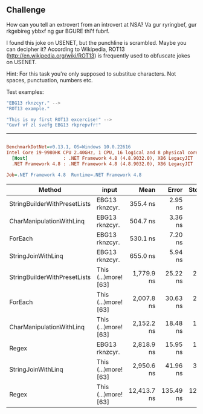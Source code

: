 ## Challenge

How can you tell an extrovert from an introvert at NSA? Va gur ryringbef, gur rkgebireg ybbxf ng gur BGURE thl'f fubrf.

I found this joke on USENET, but the punchline is scrambled. Maybe you can decipher it? According to Wikipedia, ROT13 (http://en.wikipedia.org/wiki/ROT13) is frequently used to obfuscate jokes on USENET.

Hint: For this task you're only supposed to substitue characters. Not spaces, punctuation, numbers etc.

Test examples:

```c#
"EBG13 rknzcyr." -->
"ROT13 example."

"This is my first ROT13 excercise!" -->
"Guvf vf zl svefg EBG13 rkprepvfr!"
```
---

``` ini

BenchmarkDotNet=v0.13.1, OS=Windows 10.0.22616
Intel Core i9-9980HK CPU 2.40GHz, 1 CPU, 16 logical and 8 physical cores
  [Host]             : .NET Framework 4.8 (4.8.9032.0), X86 LegacyJIT
  .NET Framework 4.8 : .NET Framework 4.8 (4.8.9032.0), X86 LegacyJIT

Job=.NET Framework 4.8  Runtime=.NET Framework 4.8  

```
|                       Method |                input |        Mean |     Error |    StdDev |  Gen 0 | Allocated |
|----------------------------- |--------------------- |------------:|----------:|----------:|-------:|----------:|
| StringBuilderWithPresetLists |       EBG13 rknzcyr. |    355.4 ns |   2.95 ns |   2.62 ns | 0.0219 |     116 B |
|     CharManipulationWithLinq |       EBG13 rknzcyr. |    504.7 ns |   3.36 ns |   2.80 ns | 0.0439 |     232 B |
|                      ForEach |       EBG13 rknzcyr. |    530.1 ns |   7.20 ns |   6.74 ns | 0.1154 |     609 B |
|           StringJoinWithLinq |       EBG13 rknzcyr. |    655.0 ns |   5.94 ns |   5.27 ns | 0.1030 |     541 B |
| StringBuilderWithPresetLists | This (...)more! [63] |  1,779.9 ns |  25.22 ns |  22.36 ns | 0.0725 |     389 B |
|                      ForEach | This (...)more! [63] |  2,007.8 ns |  30.63 ns |  28.65 ns | 0.4539 |   2,396 B |
|     CharManipulationWithLinq | This (...)more! [63] |  2,152.2 ns |  18.48 ns |  17.29 ns | 0.1221 |     645 B |
|                        Regex |       EBG13 rknzcyr. |  2,818.9 ns |  15.95 ns |  14.92 ns | 0.3853 |   2,027 B |
|           StringJoinWithLinq | This (...)more! [63] |  2,950.6 ns |  41.96 ns |  39.25 ns | 0.3815 |   2,011 B |
|                        Regex | This (...)more! [63] | 12,413.7 ns | 135.49 ns | 120.11 ns | 1.6479 |   8,673 B |
